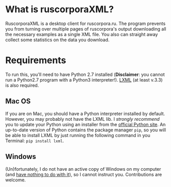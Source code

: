 # What is ruscorporaXML?

RuscorporaXML is a desktop client for ruscorpora.ru. The program prevents you from turning over multiple pages of ruscorpora's output downloading all the necessary examples as a single XML file. You also can straight away collect some statistics on the data you download.

# Requirements
To run this, you'll need to have Python 2.7 installed (**Disclaimer**: you cannot run a Python2.7 program with a Python3 interpreter!). [LXML](http://lxml.de/tutorial.html) (at least v.3.3) is also required.

## Mac OS
If you are on Mac, you should have a Python interpreter installed by default. However, you may probably not have the LXML lib. I *strongly recommend* you to update your Python using an installer from the [official Python site](https://www.python.org/downloads/). An up-to-date version of Python contains the package manager `pip`, so you will be able to install LXML by just running the following command in you Terminal: `pip install lxml`.

## Windows
(Un)fortunately, I do not have an active copy of Windows on my computer (and [have nothing to do with it](http://bash.im/quote/436599)), so I cannot instruct you. Contributions are welcome.
